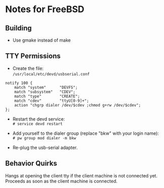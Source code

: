 # Notes for FreeBSD

## Building

* Use gmake instead of make

## TTY Permissions

* Create the file:  
```/usr/local/etc/devd/usbserial.conf```

```
notify 100 {
	match "system"		"DEVFS";
	match "subsystem"	"CDEV";
	match "type"		"CREATE";
	match "cdev"		"ttyU[0-9]+";
	action "chgrp dialer /dev/$cdev ;chmod g+rw /dev/$cdev";
};
```

* Restart the devd service:  
```# service devd restart```

* Add yourself to the dialer group (replace "bkw" with your login name):  
```# pw group mod dialer -m bkw```

* Re-plug the usb-serial adapter.

## Behavior Quirks

Hangs at opening the client tty if the client machine is not connected yet.  
Proceeds as soon as the client machine is connected.
